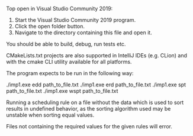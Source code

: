 Top open in Visual Studio Community 2019:

1. Start the Visual Studio Community 2019 program.
2. Click the open folder button.
3. Navigate to the directory containing this file and open it.

You should be able to build, debug, run tests etc.

CMakeLists.txt projects are also supported in IntelliJ IDEs (e.g. CLion) and
with the cmake CLI utility available for all platforms.

The program expects to be run in the following way:

./imp1.exe edd path_to_file.txt
./imp1.exe erd path_to_file.txt
./imp1.exe spt path_to_file.txt
./imp1.exe wspt path_to_file.txt


Running a scheduling rule on a file without the data which is used to sort results in
undefined behavior, as the sorting algorithm used may be unstable when sorting equal values.

Files not containing the required values for the given rules will error.
